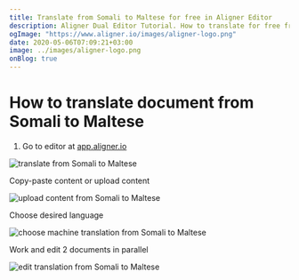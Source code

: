 ```yaml
---
title: Translate from Somali to Maltese for free in Aligner Editor
description: Aligner Dual Editor Tutorial. How to translate for free from Somali to Maltese. Aligner is multilingual document management platform. 
ogImage: "https://www.aligner.io/images/aligner-logo.png"
date: 2020-05-06T07:09:21+03:00
image: ../images/aligner-logo.png
onBlog: true
---
```


# How to translate document from Somali to Maltese

1. Go to editor at [app.aligner.io](https://app.aligner.io "Aligner App web page")

![translate from Somali to Maltese](../aligner-blank-editor.png "translate from Somali to Maltese")

Copy-paste content or upload content

![upload content from Somali to Maltese](../aligner-uploaded-document.png "upload content from Somali to Maltese")

Choose desired language

![choose machine translation from Somali to Maltese](../aligner-language-dropdown.png "choose machine translation from Somali to Maltese")

Work and edit 2 documents in parallel

![edit translation from Somali to Maltese](../aligner-double-sitded-editor.png "edit translation from Somali to Maltese")

